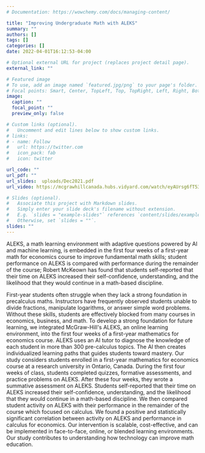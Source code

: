 ```yaml
---
# Documentation: https://wowchemy.com/docs/managing-content/

title: "Improving Undergraduate Math with ALEKS"
summary: ""
authors: []
tags: []
categories: []
date: 2022-04-01T16:12:53-04:00

# Optional external URL for project (replaces project detail page).
external_link: ""

# Featured image
# To use, add an image named `featured.jpg/png` to your page's folder.
# Focal points: Smart, Center, TopLeft, Top, TopRight, Left, Right, BottomLeft, Bottom, BottomRight.
image:
  caption: ""
  focal_point: ""
  preview_only: false

# Custom links (optional).
#   Uncomment and edit lines below to show custom links.
# links:
# - name: Follow
#   url: https://twitter.com
#   icon_pack: fab
#   icon: twitter

url_code: ""
url_pdf: ""
url_slides:  uploads/Dec2021.pdf
url_video: https://mcgrawhillcanada.hubs.vidyard.com/watch/eyAUrsg6fT53R5p46c8WUg

# Slides (optional).
#   Associate this project with Markdown slides.
#   Simply enter your slide deck's filename without extension.
#   E.g. `slides = "example-slides"` references `content/slides/example-slides.md`.
#   Otherwise, set `slides = ""`.
slides: ""
---
```

ALEKS, a math learning environment with adaptive questions powered by AI and machine learning, is embedded in the first four weeks of a first-year math for economics course to improve fundamental math skills; student performance on ALEKS is compared with performance during the remainder of the course; Robert McKeown has found that students self-reported that their time on ALEKS increased their self-confidence, understanding, and the likelihood that they would continue in a math-based discipline.

First-year students often struggle when they lack a strong foundation in precalculus maths. Instructors have frequently observed students unable to divide fractions, manipulate logarithms, or answer simple word problems. Without these skills, students are effectively blocked from many courses in economics, business, and math. To develop a strong foundation for future learning, we integrated McGraw-Hill's ALEKS, an online learning environment, into the first four weeks of a first-year mathematics for economics course. ALEKS uses an AI tutor to diagnose the knowledge of each student in more than 300 pre-calculus topics. The AI then creates individualized learning paths that guides students toward mastery. Our study considers students enrolled in a first-year mathematics for economics course at a research university in Ontario, Canada. During the first four weeks of class, students completed quizzes, formative assessments, and practice problems on ALEKS. After these four weeks, they wrote a summative assessment on ALEKS. Students self-reported that their time on ALEKS increased their self-confidence, understanding, and the likelihood that they would continue in a math-based discipline. We then compared student activity on ALEKS with their performance in the remainder of the course which focused on calculus. We found a positive and statistically significant correlation between activity on ALEKS and performance in calculus for economics. Our intervention is scalable, cost-effective, and can be implemented in face-to-face, online, or blended learning environments. Our study contributes to understanding how technology can improve math education.